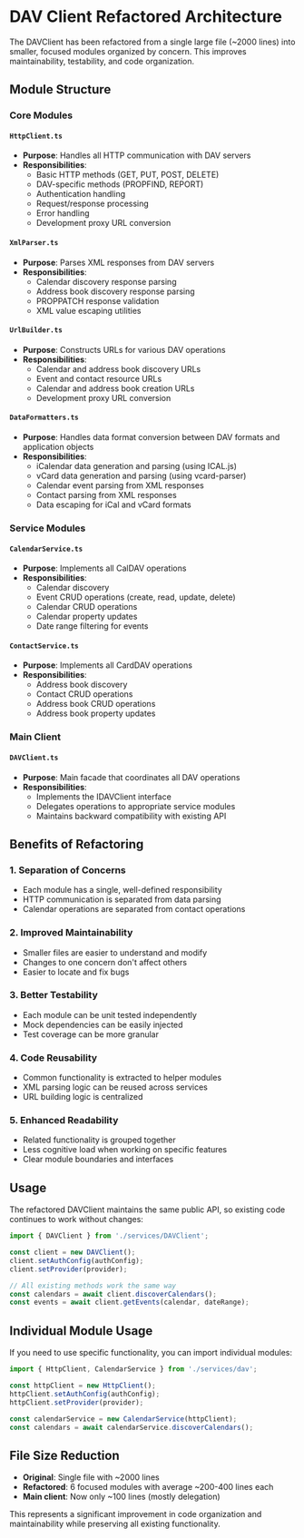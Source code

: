 # DAV Client Refactored Architecture

The DAVClient has been refactored from a single large file (~2000 lines) into smaller, focused modules organized by concern. This improves maintainability, testability, and code organization.

## Module Structure

### Core Modules

#### `HttpClient.ts`
- **Purpose**: Handles all HTTP communication with DAV servers
- **Responsibilities**:
  - Basic HTTP methods (GET, PUT, POST, DELETE)
  - DAV-specific methods (PROPFIND, REPORT)
  - Authentication handling
  - Request/response processing
  - Error handling
  - Development proxy URL conversion

#### `XmlParser.ts`
- **Purpose**: Parses XML responses from DAV servers
- **Responsibilities**:
  - Calendar discovery response parsing
  - Address book discovery response parsing
  - PROPPATCH response validation
  - XML value escaping utilities

#### `UrlBuilder.ts`
- **Purpose**: Constructs URLs for various DAV operations
- **Responsibilities**:
  - Calendar and address book discovery URLs
  - Event and contact resource URLs
  - Calendar and address book creation URLs
  - Development proxy URL conversion

#### `DataFormatters.ts`
- **Purpose**: Handles data format conversion between DAV formats and application objects
- **Responsibilities**:
  - iCalendar data generation and parsing (using ICAL.js)
  - vCard data generation and parsing (using vcard-parser)
  - Calendar event parsing from XML responses
  - Contact parsing from XML responses
  - Data escaping for iCal and vCard formats

### Service Modules

#### `CalendarService.ts`
- **Purpose**: Implements all CalDAV operations
- **Responsibilities**:
  - Calendar discovery
  - Event CRUD operations (create, read, update, delete)
  - Calendar CRUD operations
  - Calendar property updates
  - Date range filtering for events

#### `ContactService.ts`
- **Purpose**: Implements all CardDAV operations
- **Responsibilities**:
  - Address book discovery
  - Contact CRUD operations
  - Address book CRUD operations
  - Address book property updates

### Main Client

#### `DAVClient.ts`
- **Purpose**: Main facade that coordinates all DAV operations
- **Responsibilities**:
  - Implements the IDAVClient interface
  - Delegates operations to appropriate service modules
  - Maintains backward compatibility with existing API

## Benefits of Refactoring

### 1. **Separation of Concerns**
- Each module has a single, well-defined responsibility
- HTTP communication is separated from data parsing
- Calendar operations are separated from contact operations

### 2. **Improved Maintainability**
- Smaller files are easier to understand and modify
- Changes to one concern don't affect others
- Easier to locate and fix bugs

### 3. **Better Testability**
- Each module can be unit tested independently
- Mock dependencies can be easily injected
- Test coverage can be more granular

### 4. **Code Reusability**
- Common functionality is extracted to helper modules
- XML parsing logic can be reused across services
- URL building logic is centralized

### 5. **Enhanced Readability**
- Related functionality is grouped together
- Less cognitive load when working on specific features
- Clear module boundaries and interfaces

## Usage

The refactored DAVClient maintains the same public API, so existing code continues to work without changes:

```typescript
import { DAVClient } from './services/DAVClient';

const client = new DAVClient();
client.setAuthConfig(authConfig);
client.setProvider(provider);

// All existing methods work the same way
const calendars = await client.discoverCalendars();
const events = await client.getEvents(calendar, dateRange);
```

## Individual Module Usage

If you need to use specific functionality, you can import individual modules:

```typescript
import { HttpClient, CalendarService } from './services/dav';

const httpClient = new HttpClient();
httpClient.setAuthConfig(authConfig);
httpClient.setProvider(provider);

const calendarService = new CalendarService(httpClient);
const calendars = await calendarService.discoverCalendars();
```

## File Size Reduction

- **Original**: Single file with ~2000 lines
- **Refactored**: 6 focused modules with average ~200-400 lines each
- **Main client**: Now only ~100 lines (mostly delegation)

This represents a significant improvement in code organization and maintainability while preserving all existing functionality.